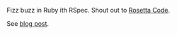 Fizz buzz in Ruby ith RSpec. Shout out to [Rosetta Code](http://wwww/rosettacode.org).

See [blog post](http://www.imadeveloper.net/solving-fizz-buzz/).
